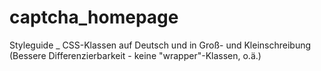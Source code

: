 # captcha_homepage

Styleguide
_ CSS-Klassen auf Deutsch und in Groß- und Kleinschreibung 
(Bessere Differenzierbarkeit - keine "wrapper"-Klassen, o.ä.)
